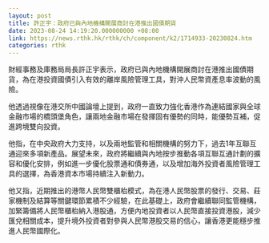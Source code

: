 ```yaml
---
layout: post
title: 許正宇：政府已與內地機構開展商討在港推出國債期貨
date: 2023-08-24 14:19:20.000000000 +08:00
link: https://news.rthk.hk/rthk/ch/component/k2/1714933-20230824.htm
categories: rthk
---
```


財經事務及庫務局局長許正宇表示，政府已與內地機構開展商討在港推出國債期貨，為在港投資國債引入有效的離岸風險管理工具，對沖人民幣資產息率波動的風險。

他透過視像在港交所中國論壇上提到，政府一直致力強化香港作為連結國家與全球金融市場的橋頭堡角色，讓兩地金融市場在發揮固有優勢的同時，能優勢互補，促進跨境雙向投資。

他指，在中央政府大力支持，以及兩地監管和相關機構的努力下，過去1年互聯互通迎來多項新產品。展望未來，政府將繼續與內地按步推動各項互聯互通計劃的擴容和優化安排，例如進一步優化股票通和債券通，以及增加海外投資者風險管理工具的選擇，為香港資本市場持續注入新動力。

他又指，近期推出的港幣人民幣雙櫃枱模式，為在港人民幣股票的發行、交易、莊家機制及結算等關鍵環節累積不少經驗，在此基礎上，政府會繼續聯同監管機構，加緊籌備將人民幣櫃枱納入港股通，方便內地投資者以人民幣直接投資港股，減少匯兌相關成本，提升境外投資者對參與人民幣港股交易的信心，讓香港更能穩步推進人民幣國際化。
